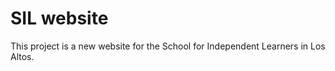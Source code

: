SIL website
===========

This project is a new website for the School for Independent Learners
in Los Altos.

